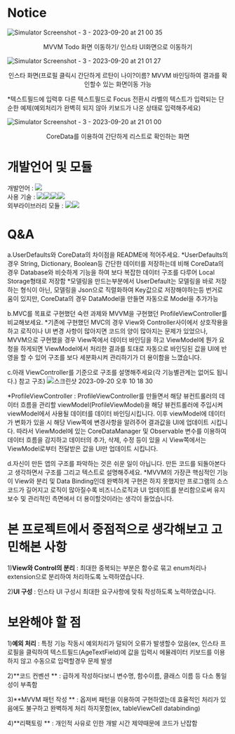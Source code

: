 # **Notice**

![Simulator Screenshot - 3 - 2023-09-20 at 21 00 35](https://github.com/ohAkse/TodoList/assets/49290883/b34b3b59-4a1a-4d9b-9a52-17d6f636fe62)
<p align="center">MVVM Todo 화면 이동하기/ 인스타 UI화면으로 이동하기</p>

![Simulator Screenshot - 3 - 2023-09-20 at 21 01 27](https://github.com/ohAkse/TodoList/assets/49290883/594e8965-53dd-4029-b771-350c1d3f7e77)
<p align="center">인스타 화면(프로필 클릭시 간단하게 르탄이 나이?이름? MVVM 바인딩하여 결과를 확인할수 있는 화면이동 가능</p>

*텍스트필드에 입력후 다른 텍스트필드로 Focus 전환시 라벨의 텍스트가 입력되는 단순한 예제(예외처리가 완벽히 되지 않아 키보드가 나온 상태로 입력해주세요)

![Simulator Screenshot - 3 - 2023-09-20 at 21 01 00](https://github.com/ohAkse/TodoList/assets/49290883/9fbf6ad1-353f-4c31-8cbf-8bffe4939677)
<p align="center">CoreData를 이용하여 간단하게 리스트로 확인하는 화면</p>



# 개발언어 및 모듈
개발언어 : 
<img src="https://img.shields.io/badge/Swift-F05138?style=for-the-badge&logo=Swift&logoColor=white">   
사용 기술 :  <img src="https://img.shields.io/badge/async/await-E60012?style=for-the-badge&logo=asciidoctor&logoColor=white"><img src="https://img.shields.io/badge/URLSession-6332F6?style=for-the-badge&logo=asciidoctor&logoColor=white"><img src="https://img.shields.io/badge/userdefaults-58B7FE?style=for-the-badge&logo=asciidoctor&logoColor=white"><img src="https://img.shields.io/badge/GCD-A9225C?style=for-the-badge&logo=asciidoctor&logoColor=white">  
외부라이브러리 모듈 : <img src="https://img.shields.io/badge/NVActivityIndicatorView-00CEC8?style=for-the-badge&logo=spreadshirt&logoColor=white"><img src="https://img.shields.io/badge/Snapkit-6264A7?style=for-the-badge&logo=snapcraft&logoColor=white">

# **Q&A**
a.UserDefaults와 CoreData의 차이점을 README에 적어주세요.
*UserDefaults의 경우 String, Dictionary, Boolean등 간단한 데이터를 저장하는데 비해 CoreData의 경우 Database와 비슷하게 기능을 하여 보다 복잡한 데이터 구조를 다루어 Local Storage형태로 저장함
*모델링을 만드는부분에서 UserDefault는 모델링을 바로 저장하는 형식이 아닌, 모델링을 Json으로 직렬화하여 Key값으로 저장해야하는등 번거로움이 있지만, CoreData의 경우 DataModel을 만들면 자동으로 Model을 추가가능

b.MVC를 목표로 구현했던 숙련 과제와 MVVM을 구현했던 ProfileViewController를 비교해보세요.
*기존에 구현했던 MVC의 경우 View와 Controller사이에서 상호작용을 하고 로직이나 UI 변경 사항이 많아지면 코드의 양이 많아지는 문제가 있었으나, MVVM으로 구현했을 경우 View쪽에서 데이터 바인딩을 하고 ViewModel에 뭔가 요청을 하게되면 ViewModel에서 처리한 결과를 토대로 자동으로 바인딩된 값을 UI에 반영을 할 수 있어 구조를 보다 세분화시켜 관리하기가 더 용이함을 느꼈습니다.



c.아래 ViewController를 기준으로 구조를 설명해주세요(각 기능별관계는 없어도 됩니다.)
참고 구조)
![스크린샷 2023-09-20 오후 10 18 30](https://github.com/ohAkse/TodoList/assets/49290883/dbf009d6-6bce-4f3c-890c-5d7e693a09e4)

*ProfileViewController : ProfileViewController를 만들면서 해당 뷰컨트롤러의 데이터 흐름을 관리할 viewModel(ProfileViewModel)을 해당 뷰컨트롤러에 주입시켜 viewModel에서 사용될 데이터를 데이터 바인딩시킵니다. 이후 viewModel에 데이터가 변화가 있을 시 해당 View쪽에 변경사항을 알려주어 결과값을 UI에 업데이트 시킵니다. 따라서 ViewModel에 있는 CoreDataManager 및 Observable<Todo> 변수를 이용하여 데이터 흐름을 감지하고 데이터의 추가, 삭제, 수정 등이 있을 시 View쪽에서는 ViewModel로부터 전달받은 값을 UI만 업데이트 시킵니다.


d.자신이 만든 앱의 구조를 파악하는 것은 쉬운 일이 아닙니다. 만든 코드를 되돌아본다고 생각하면서 구조를 그리고 텍스트로 설명해주세요.
*MVVM의 가장큰 핵심적인 기능이 View와 분리 및 Data Binding인데 완벽하게 구현은 하지 못했지만 프로그램의 소스코드가 길어지고 로직이 많아질수록 비즈니스로직과 UI 업데이트를 분리함으로써 유지보수 및 관리적인 측면에서 더 용이할것이라는 생각이 들었습니다.




# **본 프로젝트에서 중점적으로 생각해보고 고민해본 사항**

1)**View와 Control의 분리** : 최대한 중복되는 부분은 함수로 묶고 enum처리나 extension으로 분리하여 처리하도록 노력하였습니다.

2)**UI 구성** : 인스타 UI 구성시 최대한 요구사항에 맞춰 작성하도록 노력하였습니다.



# **보완해야 할 점**

1)**예외 처리** : 특정 기능 작동시 예외처리가 덜되어 오류가 발생할수 았음(ex, 인스타 프로필을 클릭하여 텍스트필드(AgeTextField)에 값을 입력시 에뮬레이터 키보드를 이용하지 않고 수동으로 입력할경우 문제 발생

2)**코드 컨벤션 ** : 급하게 작성하다보니 변수명, 함수이름, 클래스 이름 등 다소 통일성이 부족함

3)**MVVM 패턴 작성 ** : 옵저버 패턴을 이용하여 구현하였는데 효율적인 처리가 있음에도 불구하고 완벽하게 처리 하지못함(ex, tableViewCell databinding)

4)**리팩토링 ** : 개인적 사유로 인한 개발 시간 제약때문에 코드가 난잡함






